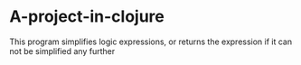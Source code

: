 # A-project-in-clojure
This program simplifies logic expressions, or returns the expression if it can not be simplified any further

